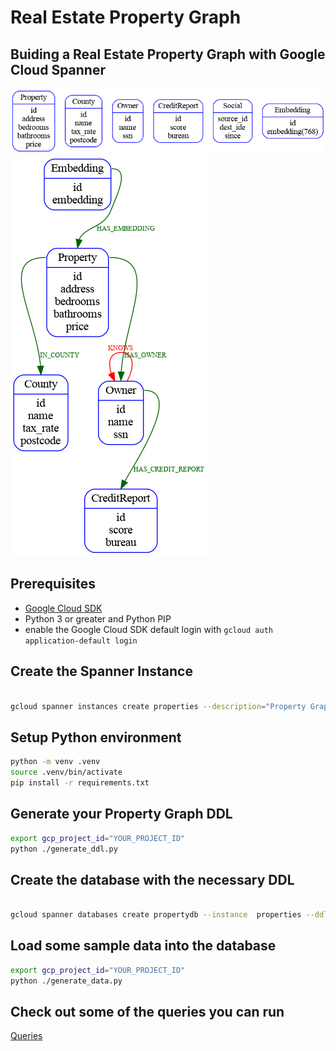 #  Real Estate Property Graph

## Buiding a Real Estate Property Graph with Google Cloud Spanner

![datasources](./docs/datasources.png)
![graph](./docs/graph.png)

## Prerequisites

- [Google Cloud SDK](https://cloud.google.com/sdk)
- Python 3 or greater and Python PIP 
- enable the Google Cloud SDK default login with `gcloud auth application-default login`

## Create the Spanner Instance

```bash

gcloud spanner instances create properties --description="Property Graph Database" --nodes=1 --config=regional-us-west1
```

## Setup Python environment

```bash
python -m venv .venv
source .venv/bin/activate
pip install -r requirements.txt 
```

## Generate your Property Graph DDL

```bash
export gcp_project_id="YOUR_PROJECT_ID"
python ./generate_ddl.py
```

## Create the database with the necessary DDL

```bash

gcloud spanner databases create propertydb --instance  properties --ddl-file=PropertyGraphDDL.sql

```

## Load some sample data into the database

```bash
export gcp_project_id="YOUR_PROJECT_ID"
python ./generate_data.py
```

## Check out some of the queries you can run

[Queries](./SampleQueries.md)

